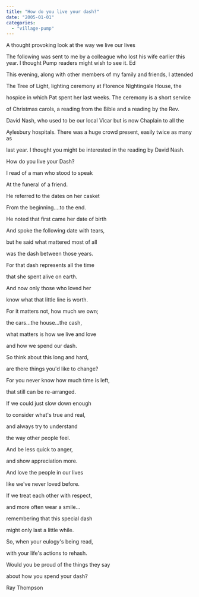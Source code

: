 ```yaml
---
title: "How do you live your dash?"
date: "2005-01-01"
categories: 
  - "village-pump"
---
```


A thought provoking look at the way we live our lives

The following was sent to me by a colleague who lost his wife earlier this year. I thought Pump readers might wish to see it. Ed

This evening, along with other members of my family and friends, I attended

The Tree of Light, lighting ceremony at Florence Nightingale House, the

hospice in which Pat spent her last weeks. The ceremony is a short service

of Christmas carols, a reading from the Bible and a reading by the Rev.

David Nash, who used to be our local Vicar but is now Chaplain to all the

Aylesbury hospitals. There was a huge crowd present, easily twice as many as

last year. I thought you might be interested in the reading by David Nash.

How do you live your Dash?

I read of a man who stood to speak

At the funeral of a friend.

He referred to the dates on her casket

From the beginning....to the end.

He noted that first came her date of birth

And spoke the following date with tears,

but he said what mattered most of all

was the dash between those years.

For that dash represents all the time

that she spent alive on earth.

And now only those who loved her

know what that little line is worth.

For it matters not, how much we own;

the cars...the house...the cash,

what matters is how we live and love

and how we spend our dash.

So think about this long and hard,

are there things you'd like to change?

For you never know how much time is left,

that still can be re-arranged.

If we could just slow down enough

to consider what's true and real,

and always try to understand

the way other people feel.

And be less quick to anger,

and show appreciation more.

And love the people in our lives

like we've never loved before.

If we treat each other with respect,

and more often wear a smile...

remembering that this special dash

might only last a little while.

So, when your eulogy's being read,

with your life's actions to rehash.

Would you be proud of the things they say

about how you spend your dash?

Ray Thompson
